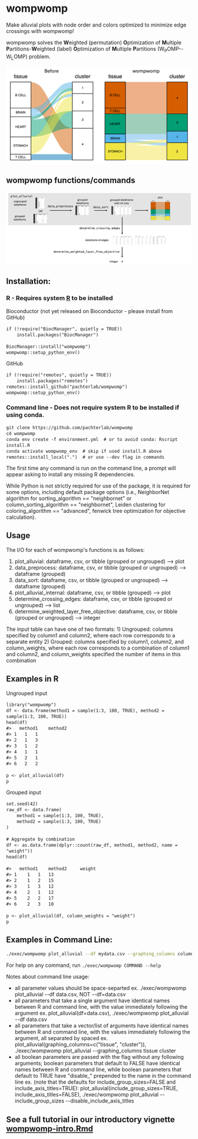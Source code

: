 # wompwomp

Make alluvial plots with node order and colors optimized to minimize edge crossings with wompwomp!

wompwomp solves the **W**eighted (permutation) **O**ptimization of **M**ultiple **P**artitions-**W**eighted (label) **O**ptimization of **M**ultiple **P**artitions (W<sub>P</sub>OMP--W<sub>L</sub>OMP) problem.

<!-- ![alt text](https://github.com/pachterlab/wompwomp/blob/main/figures/wompwomp_before_after.png) -->
<img src="https://github.com/pachterlab/wompwomp/blob/main/figures/wompwomp_before_after.png" width="600">

## wompwomp functions/commands

![alt text](https://github.com/pachterlab/wompwomp/blob/main/figures/schematic.png)

## Installation:

### R - Requires system [R](https://www.r-project.org/) to be installed
Bioconductor (not yet released on Bioconductor - please install from GitHub)
```         
if (!require("BiocManager", quietly = TRUE))
    install.packages("BiocManager")

BiocManager::install("wompwomp")
wompwomp::setup_python_env()
```

GitHub
```
if (!require("remotes", quietly = TRUE))
    install.packages("remotes")
remotes::install_github("pachterlab/wompwomp")
wompwomp::setup_python_env()
```

### Command line - Does not require system R to be installed if using conda.

```         
git clone https://github.com/pachterlab/wompwomp
cd wompwomp
conda env create -f environment.yml  # or to avoid conda: Rscript install.R
conda activate wompwomp_env  # skip if used install.R above
remotes::install_local(".")  # or use --dev flag in commands
```

The first time any command is run on the command line, a prompt will appear asking to install any missing R dependencies.

While Python is not strictly required for use of the package, it is required for some options, including default package options (i.e., NeighborNet algorithm for sorting_algorithm == "neighbornet" or column_sorting_algorithm == "neighbornet", Leiden clustering for coloring_algorithm == "advanced", fenwick tree optimization for objective calculation).

## Usage

The I/O for each of wompwomp's functions is as follows:

1.  plot_alluvial: dataframe, csv, or tibble (grouped or ungrouped) --\> plot
1.  data_preprocess: dataframe, csv, or tibble (grouped or ungrouped) --\> dataframe (grouped)
1.  data_sort: dataframe, csv, or tibble (grouped or ungrouped) --\> dataframe (grouped)
1.  plot_alluvial_internal: dataframe, csv, or tibble (grouped) --\> plot
1.  determine_crossing_edges: dataframe, csv, or tibble (grouped or ungrouped) --\> list
1.  determine_weighted_layer_free_objective: dataframe, csv, or tibble (grouped or ungrouped) --\> integer

The input table can have one of two formats: 1) Ungrouped: columns specified by column1 and column2, where each row corresponds to a separate entity 2) Grouped: columns specified by column1, column2, and column_weights, where each row corresponds to a combination of column1 and column2, and column_weights specified the number of items in this combination

## Examples in R

Ungrouped input

```         
library("wompwomp")
df <- data.frame(method1 = sample(1:3, 100, TRUE), method2 = sample(1:3, 100, TRUE))
head(df)
#>   method1    method2
#> 1   1   1
#> 2   1   3
#> 3   1   2
#> 4   1   1
#> 5   2   1
#> 6   2   2

p <- plot_alluvial(df)
p
```

Grouped input

```         
set.seed(42)
raw_df <- data.frame(
    method1 = sample(1:3, 100, TRUE),
    method2 = sample(1:3, 100, TRUE)
)

# Aggregate by combination
df <- as.data.frame(dplyr::count(raw_df, method1, method2, name = "weight"))
head(df)

#>   method1    method2     weight
#> 1    1   1   13  
#> 2    1   2   15  
#> 3    1   3   12  
#> 4    2   1   12  
#> 5    2   2   17  
#> 6    2   3   10  

p <- plot_alluvial(df, column_weights = "weight")
p
```

## Examples in Command Line:

``` bash
./exec/wompwomp plot_alluvial --df mydata.csv --graphing_columns column1 column2
```

For help on any command, run `./exec/wompwomp COMMAND --help`

Notes about command line usage:
- all parameter values should be space-separted
ex. ./exec/wompwomp plot_alluvial --df data.csv, NOT --df=data.csv
- all parameters that take a single argument have identical names between R and command line, with the value immediately following the argument
ex. plot_alluvial(df=data.csv), ./exec/wompwomp plot_alluvial --df data.csv
- all parameters that take a vector/list of arguments have identical names between R and command line, with the values immediately following the argument, all separated by spaced
ex. plot_alluvial(graphing_columns=c("tissue", "cluster")), ./exec/wompwomp plot_alluvial --graphing_columns tissue cluster
- all boolean parameters are passed with the flag without any following arguments; boolean parameters that default to FALSE have identical names between R and command line, while boolean parameters that default to TRUE have "disable_" prepended to the name in the command line
ex. (note that the defaults for include_group_sizes=FALSE and include_axis_titles=TRUE): plot_alluvial(include_group_sizes=TRUE, include_axis_titles=FALSE), ./exec/wompwomp plot_alluvial --include_group_sizes --disable_include_axis_titles

## See a full tutorial in our introductory vignette [wompwomp-intro.Rmd](vignettes/wompwomp-intro.Rmd)
